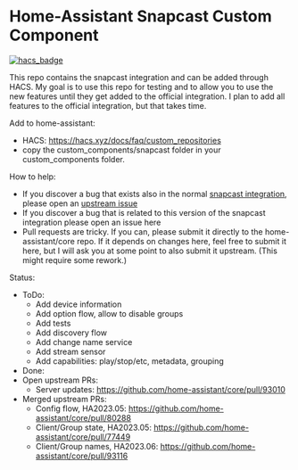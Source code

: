 # Home-Assistant Snapcast Custom Component

[![hacs_badge](https://img.shields.io/badge/HACS-Custom-41BDF5.svg?style=for-the-badge)](https://github.com/hacs/integration)

This repo contains the snapcast integration and can be added through HACS. My goal is to use this repo for testing and to allow you to use the new features until they get added to the official integration. I plan to add all features to the official integration, but that takes time.

Add to home-assistant:

- HACS: https://hacs.xyz/docs/faq/custom_repositories
- copy the custom_components/snapcast folder in your custom_components folder.

How to help:

- If you discover a bug that exists also in the normal [snapcast integration](https://www.home-assistant.io/integrations/snapcast/), please open an [upstream issue](https://github.com/home-assistant/core/issues)
- If you discover a bug that is related to this version of the snapcast integration please open an issue here
- Pull requests are tricky. If you can, please submit it directly to the home-assistant/core repo. If it depends on changes here, feel free to submit it here, but I will ask you at some point to also submit it upstream. (This might require some rework.)

Status:

- ToDo:
  - Add device information
  - Add option flow, allow to disable groups
  - Add tests
  - Add discovery flow
  - Add change name service
  - Add stream sensor
  - Add capabilities: play/stop/etc, metadata, grouping
- Done:
- Open upstream PRs:
  - Server updates: https://github.com/home-assistant/core/pull/93010
- Merged upstream PRs:
  - Config flow, HA2023.05: https://github.com/home-assistant/core/pull/80288
  - Client/Group state, HA2023.05: https://github.com/home-assistant/core/pull/77449
  - Client/Group names, HA2023.06: https://github.com/home-assistant/core/pull/93116
